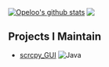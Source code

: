 <a href="https://github.com/opelooo"><img align="center" src="https://github-readme-stats.vercel.app/api?username=opelooo&show_icons=true&include_all_commits=true&theme=dark&hide_border=true" alt="Opeloo's github stats" /></a> <a href="https://github.com/opelooo"><img align="center" src="https://github-readme-stats.vercel.app/api/top-langs/?username=opelooo&hide=html,css,scss,blade,hack,less&show_icons=true&layout=compact&theme=dark&hide_border=true" /></a>

## Projects I Maintain
- [scrcpy_GUI](https://github.com/opelooo/scrcpy_GUI) 
  ![Java](https://img.shields.io/badge/Java-45b8d8?style=flat-square&logo=openjdk&logoColor=white)
